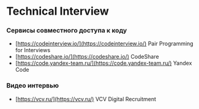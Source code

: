 # Technical Interview

### Сервисы совместного доступа к коду
- [https://codeinterview.io/](https://codeinterview.io/) Pair Programming for Interviews
- [https://codeshare.io/](https://codeshare.io/) CodeShare
- [https://code.yandex-team.ru/](https://code.yandex-team.ru/) Yandex Code

### Видео интервью
- [https://vcv.ru/](https://vcv.ru/) VCV Digital Recruitment
